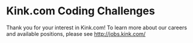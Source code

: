 # Kink.com Coding Challenges

Thank you for your interest in Kink.com! To learn more about our careers and available positions, please see http://jobs.kink.com/
